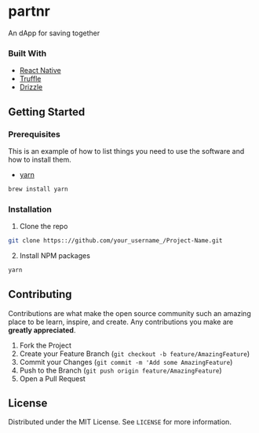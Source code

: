 partnr
=======
An dApp for saving together

<!-- ABOUT THE PROJECT -->

### Built With
* [React Native](https://facebook.github.io/react-native/)
* [Truffle](https://github.com/trufflesuite/truffle)
* [Drizzle](https://www.trufflesuite.com/drizzle)



<!-- GETTING STARTED -->
## Getting Started
### Prerequisites

This is an example of how to list things you need to use the software and how to install them.
* [yarn](https://yarnpkg.com/lang/en/docs/install/#mac-stable)
```sh
brew install yarn
```

### Installation

1. Clone the repo
```sh
git clone https:://github.com/your_username_/Project-Name.git
```
2. Install NPM packages
```sh
yarn
```




<!-- CONTRIBUTING -->
## Contributing

Contributions are what make the open source community such an amazing place to be learn, inspire, and create. Any contributions you make are **greatly appreciated**.

1. Fork the Project
2. Create your Feature Branch (`git checkout -b feature/AmazingFeature`)
3. Commit your Changes (`git commit -m 'Add some AmazingFeature`)
4. Push to the Branch (`git push origin feature/AmazingFeature`)
5. Open a Pull Request



<!-- LICENSE -->
## License

Distributed under the MIT License. See `LICENSE` for more information.

